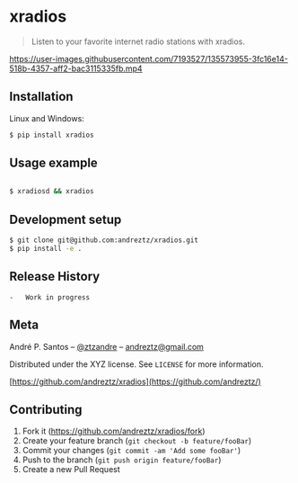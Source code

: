 # xradios

> Listen to your favorite internet radio stations with xradios.

<https://user-images.githubusercontent.com/7193527/135573955-3fc16e14-518b-4357-aff2-bac3115335fb.mp4>

## Installation

Linux and Windows:

```bash
$ pip install xradios
```

## Usage example

```bash

$ xradiosd && xradios

```

## Development setup

```bash
$ git clone git@github.com:andreztz/xradios.git
$ pip install -e .
```

## Release History

    -   Work in progress

## Meta

André P. Santos – [@ztzandre](https://twitter.com/ztzandre) – andreztz@gmail.com

Distributed under the XYZ license. See `LICENSE` for more information.

[https://github.com/andreztz/xradios](https://github.com/andreztz/)

## Contributing

1. Fork it (<https://github.com/andreztz/xradios/fork>)
2. Create your feature branch (`git checkout -b feature/fooBar`)
3. Commit your changes (`git commit -am 'Add some fooBar'`)
4. Push to the branch (`git push origin feature/fooBar`)
5. Create a new Pull Request
